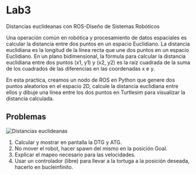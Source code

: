 # Lab3
Distancias euclideanas con ROS-Diseño de Sistemas Robóticos 


Una operación común en robótica y procesamiento de datos espaciales es calcular la distancia entre dos puntos en un espacio Euclidiano. La distancia euclidiana es la longitud de la línea recta que une dos puntos en un espacio Euclidiano. En un plano bidimensional, la fórmula para calcular la distancia euclidiana entre dos puntos (x1, y1) y (x2, y2) es la raíz cuadrada de la suma de los cuadrados de las diferencias en las coordenadas x e y.

En esta practica, creamos un nodo de ROS en Python que genere dos puntos aleatorios en el espacio 2D, calcule la distancia euclidiana entre ellos y dibuje una línea entre los dos puntos en Turtlesim para visualizar la distancia calculada.

## Problemas

![Distancias euclideanas](https://github.com/andre261220/Lab3/assets/132303647/755d8c6c-2358-490c-84e4-bc90c35eb4bb)

1. Calcular y mostrar en pantalla la DTG y ATG.
2. No mover el robot, hacer spawn del mismo en la posición Goal.
3. Explicar el mapeo necesario para las velocidades.
4. Usar un controlador (libre) para llevar a la tortuga a la posición deseada, hacerlo en bucleinfinito.
